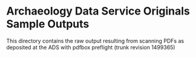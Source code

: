 Archaeology Data Service Originals Sample Outputs
=================================================

This directory contains the raw output resulting from scanning PDFs as deposited at the ADS with pdfbox preflight (trunk revision 1499365)

